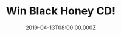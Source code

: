 ---
campaign-uuid: "c-f1978da6-53d8-45b2-82b3-3fabaeb69fc0"
type: "Competition"
category: "Music"
date: "2019-04-13T08:00:00.000Z"
end-date: "2019-05-13T22:59:00.000Z"
disable-form: false
is_promoted: false
has_entry_page: true
title: "Win Black Honey CD!"
competition-description: "<p>If Lana Del Rey was (in) a rock band, it would sound\
  \ like Black Honey, want to guess why? Great news: we are giving away a copy of\
  \ Black Honey cd album to one lucky NME AAA member to win and discover all of their\
  \ amazing tunes.</p>\n<p>Get ready to discover the Brighton Rocker band now! Click\
  \ below for a chance to win.</p>\n"
hero-header: "Win Black Honey CD!"
terms-confirmation: "N/A"
banner-img: "https://assets.expresslyapp.com/asset-6ec6e6da-4187-48d8-85f5-af1102a073e7.jpg"
logo-left-href: "aaa.nme.com"
logo-left-image: "https://assets.expresslyapp.com/asset-d6b6b443-163c-4bfb-8215-36426f58ca71.jpg"
logo-left-title: "NME AAA"
bg-image-hero: "https://assets.expresslyapp.com/asset-5d50a382-daf1-48da-bab3-5cc680b6df65.jpg"
bg-image-first: "https://assets.expresslyapp.com/asset-944a500a-c356-4872-8ad9-a40274e95289.jpg"
section1-content: "<p>Black Honey are quite Lush-ish. You might even say they're Lush-ous,\
  \ only a bit classicist, less 4AD than Telstar. They blend, or rather create a burning\
  \ pyre out of, girl-group pop and shoegazing guitar noise. They are fans equally\
  \ of FX pedals and the lasting impact of a simple melody.</p>\n<p>Enter the form\
  \ below for a chance to win Black Honey's cd album and discover more about the group\
  \ now!</p>\n<p>Good luck!</p>\n"
entry-title: "Win Black Honey CD!"
entry-content: "<p>Enter the draw to win Black Honey CD by entering below before 23:59\
  \ on 13th of May 2019.</p>\n"
has-winner: false
prize-description: "Black Honey CD."
special-conditions: "Multiple entries are allowed up to one every day."
country-restrictions:
- "GB"
---